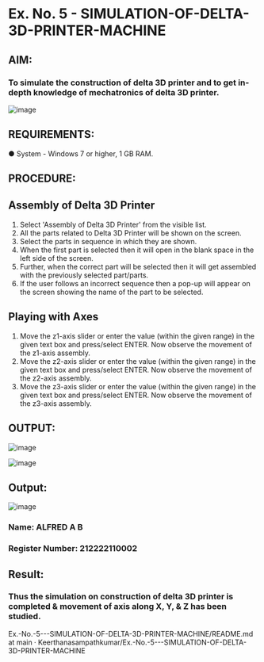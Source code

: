 
# Ex. No. 5 - SIMULATION-OF-DELTA-3D-PRINTER-MACHINE

## AIM:
### To simulate the construction of delta 3D printer and to get in-depth knowledge of mechatronics of delta 3D printer.

![image](https://github.com/Sellakumar1987/Ex.-No.-5---SIMULATION-OF-DELTA-3D-PRINTER-MACHINE/assets/113594316/c784471e-098f-456d-9c1b-e9f0ce56cc9b)

## REQUIREMENTS:
●	System - Windows 7 or higher, 1 GB RAM.

## PROCEDURE:

## Assembly of Delta 3D Printer
1.	Select 'Assembly of Delta 3D Printer' from the visible list.
2.	All the parts related to Delta 3D Printer will be shown on the screen.
3.	Select the parts in sequence in which they are shown.
4.	When the first part is selected then it will open in the blank space in the left side of the screen.
5.	Further, when the correct part will be selected then it will get assembled with the previously selected part/parts.
6.	If the user follows an incorrect sequence then a pop-up will appear on the screen showing the name of the part to be selected.

## Playing with Axes
1.	Move the z1-axis slider or enter the value (within the given range) in the given text box and press/select ENTER. Now observe the movement of the z1-axis assembly.
2.	Move the z2-axis slider or enter the value (within the given range) in the given text box and press/select ENTER. Now observe the movement of the z2-axis assembly.
3.	Move the z3-axis slider or enter the value (within the given range) in the given text box and press/select ENTER. Now observe the movement of the z3-axis assembly.

## OUTPUT:
![image](https://github.com/MukeshVelmurugan/Ex.-No.-5---SIMULATION-OF-DELTA-3D-PRINTER-MACHINE/assets/118707363/5bda9de7-19d1-4f77-a4a6-d37350aebf84)


![image](https://github.com/Sellakumar1987/Ex.-No.-5---SIMULATION-OF-DELTA-3D-PRINTER-MACHINE/assets/113594316/1f3e6b6d-0724-41dc-b7d2-15516060d066)

## Output:
![image](https://github.com/shalinikannan23/Ex.-No.-5---SIMULATION-OF-DELTA-3D-PRINTER-MACHINE/assets/118656529/6f9fe1cd-7924-471e-a4a4-c13a960ca919)

### Name: ALFRED A B
### Register Number: 212222110002

## Result: 
### Thus the simulation on construction of delta 3D printer is completed & movement of axis along X, Y, & Z has been studied.
Ex.-No.-5---SIMULATION-OF-DELTA-3D-PRINTER-MACHINE/README.md at main · Keerthanasampathkumar/Ex.-No.-5---SIMULATION-OF-DELTA-3D-PRINTER-MACHINE 
